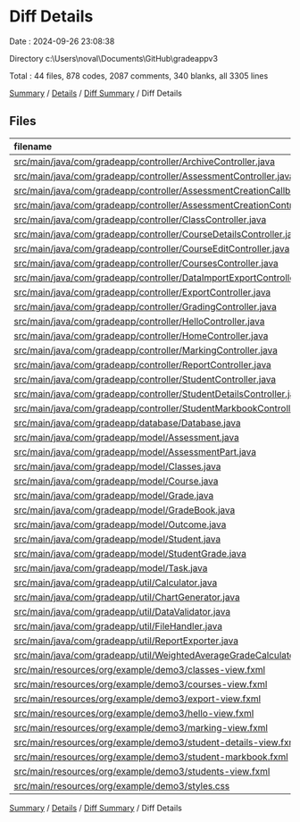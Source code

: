# Diff Details

Date : 2024-09-26 23:08:38

Directory c:\\Users\\noval\\Documents\\GitHub\\gradeappv3

Total : 44 files,  878 codes, 2087 comments, 340 blanks, all 3305 lines

[Summary](results.md) / [Details](details.md) / [Diff Summary](diff.md) / Diff Details

## Files
| filename | language | code | comment | blank | total |
| :--- | :--- | ---: | ---: | ---: | ---: |
| [src/main/java/com/gradeapp/controller/ArchiveController.java](/src/main/java/com/gradeapp/controller/ArchiveController.java) | Java | 0 | 3 | -2 | 1 |
| [src/main/java/com/gradeapp/controller/AssessmentController.java](/src/main/java/com/gradeapp/controller/AssessmentController.java) | Java | -103 | 114 | 15 | 26 |
| [src/main/java/com/gradeapp/controller/AssessmentCreationCallback.java](/src/main/java/com/gradeapp/controller/AssessmentCreationCallback.java) | Java | 0 | 8 | 1 | 9 |
| [src/main/java/com/gradeapp/controller/AssessmentCreationController.java](/src/main/java/com/gradeapp/controller/AssessmentCreationController.java) | Java | 10 | 63 | 24 | 97 |
| [src/main/java/com/gradeapp/controller/ClassController.java](/src/main/java/com/gradeapp/controller/ClassController.java) | Java | 82 | 115 | 30 | 227 |
| [src/main/java/com/gradeapp/controller/CourseDetailsController.java](/src/main/java/com/gradeapp/controller/CourseDetailsController.java) | Java | 40 | 99 | 17 | 156 |
| [src/main/java/com/gradeapp/controller/CourseEditController.java](/src/main/java/com/gradeapp/controller/CourseEditController.java) | Java | 2 | 111 | 42 | 155 |
| [src/main/java/com/gradeapp/controller/CoursesController.java](/src/main/java/com/gradeapp/controller/CoursesController.java) | Java | 0 | 50 | 10 | 60 |
| [src/main/java/com/gradeapp/controller/DataImportExportController.java](/src/main/java/com/gradeapp/controller/DataImportExportController.java) | Java | 31 | 43 | 6 | 80 |
| [src/main/java/com/gradeapp/controller/ExportController.java](/src/main/java/com/gradeapp/controller/ExportController.java) | Java | 325 | 84 | 60 | 469 |
| [src/main/java/com/gradeapp/controller/GradingController.java](/src/main/java/com/gradeapp/controller/GradingController.java) | Java | -17 | 80 | 6 | 69 |
| [src/main/java/com/gradeapp/controller/HelloController.java](/src/main/java/com/gradeapp/controller/HelloController.java) | Java | 4 | 1 | 0 | 5 |
| [src/main/java/com/gradeapp/controller/HomeController.java](/src/main/java/com/gradeapp/controller/HomeController.java) | Java | 0 | -1 | 0 | -1 |
| [src/main/java/com/gradeapp/controller/MarkingController.java](/src/main/java/com/gradeapp/controller/MarkingController.java) | Java | 98 | 56 | 34 | 188 |
| [src/main/java/com/gradeapp/controller/ReportController.java](/src/main/java/com/gradeapp/controller/ReportController.java) | Java | -60 | -5 | -16 | -81 |
| [src/main/java/com/gradeapp/controller/StudentController.java](/src/main/java/com/gradeapp/controller/StudentController.java) | Java | -11 | 110 | 23 | 122 |
| [src/main/java/com/gradeapp/controller/StudentDetailsController.java](/src/main/java/com/gradeapp/controller/StudentDetailsController.java) | Java | 13 | 52 | 25 | 90 |
| [src/main/java/com/gradeapp/controller/StudentMarkbookController.java](/src/main/java/com/gradeapp/controller/StudentMarkbookController.java) | Java | 185 | 61 | 38 | 284 |
| [src/main/java/com/gradeapp/database/Database.java](/src/main/java/com/gradeapp/database/Database.java) | Java | 376 | 457 | 28 | 861 |
| [src/main/java/com/gradeapp/model/Assessment.java](/src/main/java/com/gradeapp/model/Assessment.java) | Java | -17 | 60 | 2 | 45 |
| [src/main/java/com/gradeapp/model/AssessmentPart.java](/src/main/java/com/gradeapp/model/AssessmentPart.java) | Java | 0 | 41 | 1 | 42 |
| [src/main/java/com/gradeapp/model/Classes.java](/src/main/java/com/gradeapp/model/Classes.java) | Java | 0 | 53 | 2 | 55 |
| [src/main/java/com/gradeapp/model/Course.java](/src/main/java/com/gradeapp/model/Course.java) | Java | 0 | 87 | 6 | 93 |
| [src/main/java/com/gradeapp/model/Grade.java](/src/main/java/com/gradeapp/model/Grade.java) | Java | -4 | 27 | 1 | 24 |
| [src/main/java/com/gradeapp/model/GradeBook.java](/src/main/java/com/gradeapp/model/GradeBook.java) | Java | -19 | 41 | 2 | 24 |
| [src/main/java/com/gradeapp/model/Outcome.java](/src/main/java/com/gradeapp/model/Outcome.java) | Java | 0 | 19 | 3 | 22 |
| [src/main/java/com/gradeapp/model/Student.java](/src/main/java/com/gradeapp/model/Student.java) | Java | 5 | 45 | 5 | 55 |
| [src/main/java/com/gradeapp/model/StudentGrade.java](/src/main/java/com/gradeapp/model/StudentGrade.java) | Java | -9 | 0 | -4 | -13 |
| [src/main/java/com/gradeapp/model/Task.java](/src/main/java/com/gradeapp/model/Task.java) | Java | -69 | -2 | -18 | -89 |
| [src/main/java/com/gradeapp/util/Calculator.java](/src/main/java/com/gradeapp/util/Calculator.java) | Java | 5 | 107 | 6 | 118 |
| [src/main/java/com/gradeapp/util/ChartGenerator.java](/src/main/java/com/gradeapp/util/ChartGenerator.java) | Java | 10 | 26 | 4 | 40 |
| [src/main/java/com/gradeapp/util/DataValidator.java](/src/main/java/com/gradeapp/util/DataValidator.java) | Java | -56 | 0 | -14 | -70 |
| [src/main/java/com/gradeapp/util/FileHandler.java](/src/main/java/com/gradeapp/util/FileHandler.java) | Java | -49 | 80 | -6 | 25 |
| [src/main/java/com/gradeapp/util/ReportExporter.java](/src/main/java/com/gradeapp/util/ReportExporter.java) | Java | -55 | -1 | -10 | -66 |
| [src/main/java/com/gradeapp/util/WeightedAverageGradeCalculator.java](/src/main/java/com/gradeapp/util/WeightedAverageGradeCalculator.java) | Java | -33 | -2 | -11 | -46 |
| [src/main/resources/org/example/demo3/classes-view.fxml](/src/main/resources/org/example/demo3/classes-view.fxml) | XML | 42 | 11 | 5 | 58 |
| [src/main/resources/org/example/demo3/courses-view.fxml](/src/main/resources/org/example/demo3/courses-view.fxml) | XML | -3 | -3 | -3 | -9 |
| [src/main/resources/org/example/demo3/export-view.fxml](/src/main/resources/org/example/demo3/export-view.fxml) | XML | 66 | 4 | 10 | 80 |
| [src/main/resources/org/example/demo3/hello-view.fxml](/src/main/resources/org/example/demo3/hello-view.fxml) | XML | -2 | 0 | 0 | -2 |
| [src/main/resources/org/example/demo3/marking-view.fxml](/src/main/resources/org/example/demo3/marking-view.fxml) | XML | -10 | 0 | 6 | -4 |
| [src/main/resources/org/example/demo3/student-details-view.fxml](/src/main/resources/org/example/demo3/student-details-view.fxml) | XML | 2 | 0 | 0 | 2 |
| [src/main/resources/org/example/demo3/student-markbook.fxml](/src/main/resources/org/example/demo3/student-markbook.fxml) | XML | 86 | 0 | 4 | 90 |
| [src/main/resources/org/example/demo3/students-view.fxml](/src/main/resources/org/example/demo3/students-view.fxml) | XML | 5 | -8 | 0 | -3 |
| [src/main/resources/org/example/demo3/styles.css](/src/main/resources/org/example/demo3/styles.css) | CSS | 8 | 1 | 8 | 17 |

[Summary](results.md) / [Details](details.md) / [Diff Summary](diff.md) / Diff Details